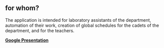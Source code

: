 ## for whom?

The application is intended for laboratory assistants of the department, automation of their work, creation of global schedules for the cadets of the department, and for the teachers.



[**Google Presentation**](https://docs.google.com/presentation/d/e/2PACX-1vTDyxY_Qs28FwFRQ-_y0sGZlZp5g091tiNQIl5m_UO2i75mBWXmwRY0os9pbhUziJK8QfHs7azC8uuW/pub?start=false&loop=false&delayms=3000)

